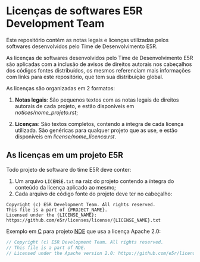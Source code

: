 Licenças de softwares E5R Development Team
==========================================

Este repositório contém as notas legais e licenças utilizadas pelos
softwares desenvolvidos pelo Time de Desenvolvimento E5R.

As licenças de softwares desenvolvidos pelo Time de Desenvolvimento E5R
são aplicadas com a inclusão de avisos de direitos autorais nos cabeçalhos
dos códigos fontes distribuídos, os mesmos referenciam mais informações
com links para este repositório, que tem sua distribuição global.

As licenças são organizadas em 2 formatos:

1. **Notas legais**: São pequenos textos com as notas legais de direitos autorais
   de cada projeto, e estão disponíveis em *notices/nome_projeto.rst*;

2. **Licenças**: São textos completos, contendo a íntegra de cada licença utilizada.
   São genéricas para qualquer projeto que as use, e estão disponíveis em *license/nome_licenca.rst*.

## As licenças em um projeto E5R

Todo projeto de software do time E5R deve conter:

1. Um arquivo `LICENSE.txt` na raiz do projeto contendo a íntegra do conteúdo da licença aplicado ao mesmo;
2. Cada arquivo de código fonte do projeto deve ter no cabeçalho:
```
Copyright (c) E5R Development Team. All rights reserved.
This file is a part of {PROJECT_NAME}.
Licensed under the {LICENSE_NAME}: https://github.com/e5r/licenses/license/{LICENSE_NAME}.txt
```
Exemplo em [C](http://en.cppreference.com/w/c) para projeto [NDE](https://github.com/e5r/nde) que usa a licença Apache 2.0:
```c
// Copyright (c) E5R Development Team. All rights reserved.
// This file is a part of NDE.
// Licensed under the Apache version 2.0: https://github.com/e5r/licenses/license/APACHE-2.0.txt
```
